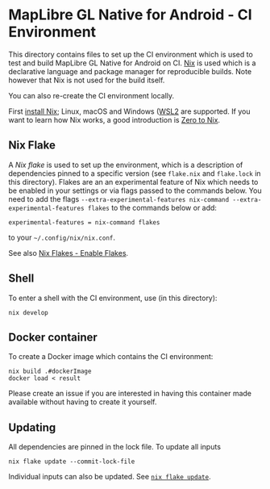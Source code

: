 # MapLibre GL Native for Android - CI Environment

This directory contains files to set up the CI environment which is used to test and build MapLibre GL Native for Android on CI. [Nix](https://nixos.org/) is used which is a declarative language and package manager for reproducible builds. Note however that Nix is not used for the build itself.

You can also re-create the CI environment locally.

First [install Nix](https://nixos.org/download.html); Linux, macOS and Windows ([WSL2](https://learn.microsoft.com/en-us/windows/wsl/install) are supported. If you want to learn how Nix works, a good introduction is [Zero to Nix](https://zero-to-nix.com/).

## Nix Flake

A *Nix flake* is used to set up the environment, which is a description of dependencies pinned to a specific version (see `flake.nix` and `flake.lock` in this directory). Flakes are an an experimental feature of Nix which needs to be enabled in your settings or via flags passed to the commands below.  You need to add the flags `--extra-experimental-features nix-command --extra-experimental-features flakes` to the commands below or add:

```
experimental-features = nix-command flakes
```

to your `~/.config/nix/nix.conf`.

See also [Nix Flakes - Enable Flakes](https://nixos.wiki/wiki/Flakes#Enable_flakes).


## Shell

To enter a shell with the CI environment, use (in this directory):

```
nix develop
```

## Docker container

To create a Docker image which contains the CI environment:

```
nix build .#dockerImage
docker load < result
```

Please create an issue if you are interested in having this container made available without having to create it yourself.

## Updating

All dependencies are pinned in the lock file. To update all inputs

```
nix flake update --commit-lock-file
```

Individual inputs can also be updated. See [`nix flake update`](https://nixos.org/manual/nix/stable/command-ref/new-cli/nix3-flake-update.html).


